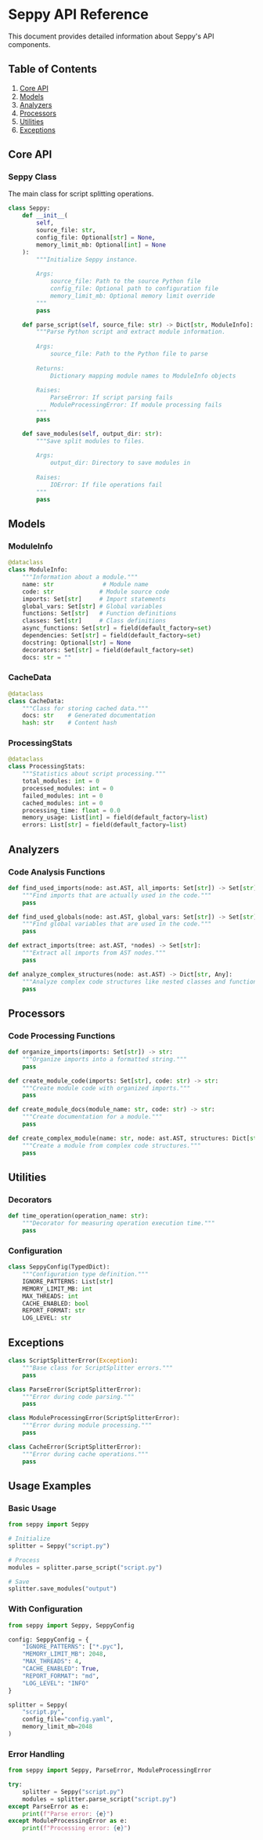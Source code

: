 # Seppy API Reference

This document provides detailed information about Seppy's API components.

## Table of Contents

1. [Core API](#core-api)
2. [Models](#models)
3. [Analyzers](#analyzers)
4. [Processors](#processors)
5. [Utilities](#utilities)
6. [Exceptions](#exceptions)

## Core API

### Seppy Class

The main class for script splitting operations.

```python
class Seppy:
    def __init__(
        self,
        source_file: str,
        config_file: Optional[str] = None,
        memory_limit_mb: Optional[int] = None
    ):
        """Initialize Seppy instance.
        
        Args:
            source_file: Path to the source Python file
            config_file: Optional path to configuration file
            memory_limit_mb: Optional memory limit override
        """
        pass

    def parse_script(self, source_file: str) -> Dict[str, ModuleInfo]:
        """Parse Python script and extract module information.
        
        Args:
            source_file: Path to the Python file to parse
            
        Returns:
            Dictionary mapping module names to ModuleInfo objects
            
        Raises:
            ParseError: If script parsing fails
            ModuleProcessingError: If module processing fails
        """
        pass

    def save_modules(self, output_dir: str):
        """Save split modules to files.
        
        Args:
            output_dir: Directory to save modules in
            
        Raises:
            IOError: If file operations fail
        """
        pass
```

## Models

### ModuleInfo

```python
@dataclass
class ModuleInfo:
    """Information about a module."""
    name: str              # Module name
    code: str             # Module source code
    imports: Set[str]     # Import statements
    global_vars: Set[str] # Global variables
    functions: Set[str]   # Function definitions
    classes: Set[str]     # Class definitions
    async_functions: Set[str] = field(default_factory=set)
    dependencies: Set[str] = field(default_factory=set)
    docstring: Optional[str] = None
    decorators: Set[str] = field(default_factory=set)
    docs: str = ""
```

### CacheData

```python
@dataclass
class CacheData:
    """Class for storing cached data."""
    docs: str    # Generated documentation
    hash: str    # Content hash
```

### ProcessingStats

```python
@dataclass
class ProcessingStats:
    """Statistics about script processing."""
    total_modules: int = 0
    processed_modules: int = 0
    failed_modules: int = 0
    cached_modules: int = 0
    processing_time: float = 0.0
    memory_usage: List[int] = field(default_factory=list)
    errors: List[str] = field(default_factory=list)
```

## Analyzers

### Code Analysis Functions

```python
def find_used_imports(node: ast.AST, all_imports: Set[str]) -> Set[str]:
    """Find imports that are actually used in the code."""
    pass

def find_used_globals(node: ast.AST, global_vars: Set[str]) -> Set[str]:
    """Find global variables that are used in the code."""
    pass

def extract_imports(tree: ast.AST, *nodes) -> Set[str]:
    """Extract all imports from AST nodes."""
    pass

def analyze_complex_structures(node: ast.AST) -> Dict[str, Any]:
    """Analyze complex code structures like nested classes and functions."""
    pass
```

## Processors

### Code Processing Functions

```python
def organize_imports(imports: Set[str]) -> str:
    """Organize imports into a formatted string."""
    pass

def create_module_code(imports: Set[str], code: str) -> str:
    """Create module code with organized imports."""
    pass

def create_module_docs(module_name: str, code: str) -> str:
    """Create documentation for a module."""
    pass

def create_complex_module(name: str, node: ast.AST, structures: Dict[str, Any]) -> str:
    """Create a module from complex code structures."""
    pass
```

## Utilities

### Decorators

```python
def time_operation(operation_name: str):
    """Decorator for measuring operation execution time."""
    pass
```

### Configuration

```python
class SeppyConfig(TypedDict):
    """Configuration type definition."""
    IGNORE_PATTERNS: List[str]
    MEMORY_LIMIT_MB: int
    MAX_THREADS: int
    CACHE_ENABLED: bool
    REPORT_FORMAT: str
    LOG_LEVEL: str
```

## Exceptions

```python
class ScriptSplitterError(Exception):
    """Base class for ScriptSplitter errors."""
    pass

class ParseError(ScriptSplitterError):
    """Error during code parsing."""
    pass

class ModuleProcessingError(ScriptSplitterError):
    """Error during module processing."""
    pass

class CacheError(ScriptSplitterError):
    """Error during cache operations."""
    pass
```

## Usage Examples

### Basic Usage

```python
from seppy import Seppy

# Initialize
splitter = Seppy("script.py")

# Process
modules = splitter.parse_script("script.py")

# Save
splitter.save_modules("output")
```

### With Configuration

```python
from seppy import Seppy, SeppyConfig

config: SeppyConfig = {
    "IGNORE_PATTERNS": ["*.pyc"],
    "MEMORY_LIMIT_MB": 2048,
    "MAX_THREADS": 4,
    "CACHE_ENABLED": True,
    "REPORT_FORMAT": "md",
    "LOG_LEVEL": "INFO"
}

splitter = Seppy(
    "script.py",
    config_file="config.yaml",
    memory_limit_mb=2048
)
```

### Error Handling

```python
from seppy import Seppy, ParseError, ModuleProcessingError

try:
    splitter = Seppy("script.py")
    modules = splitter.parse_script("script.py")
except ParseError as e:
    print(f"Parse error: {e}")
except ModuleProcessingError as e:
    print(f"Processing error: {e}")
``` 